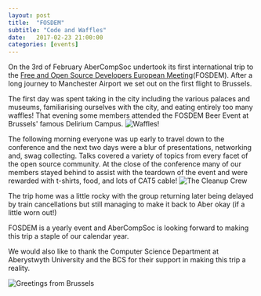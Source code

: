 ```yaml
---
layout: post
title:  "FOSDEM"
subtitle: "Code and Waffles"
date:   2017-02-23 21:00:00
categories: [events]
---
```

On the 3rd of February AberCompSoc undertook its first international trip to the [Free and Open Source Developers European Meeting](https://fosdem.org/2017/)(FOSDEM). After a long journey to Manchester Airport we set out on the first flight to Brussels.

The first day was spent taking in the city including the various palaces and museums, familiarising ourselves with the city, and eating entirely too many waffles! That evening some members attended the FOSDEM Beer Event at Brussels' famous Delirium Campus.
![Waffles!](https://abercompsoc.github.io/assets/2017-02-23-fosdem-waffles.jpg)

The following morning everyone was up early to travel down to the conference and the next two days were a blur of presentations, networking and, swag collecting. Talks covered a variety of topics from every facet of the open source community. At the close of the conference many of our members stayed behind to assist with the teardown of the event and were rewarded with t-shirts, food, and lots of CAT5 cable! 
![The Cleanup Crew](https://abercompsoc.github.io/assets/2017-02-23-fosdem-volunteer.jpg)

The trip home was a little rocky with the group returning later being delayed by train cancellations but still managing to make it back to Aber okay (if a little worn out!)

FOSDEM is a yearly event and AberCompSoc is looking forward to making this trip a staple of our calendar year.

We would also like to thank the Computer Science Department at Aberystwyth University and the BCS for their support in making this trip a reality.

![Greetings from Brussels](https://abercompsoc.github.io/assets/2017-02-23-fosdem-groupphoto.jpg)
